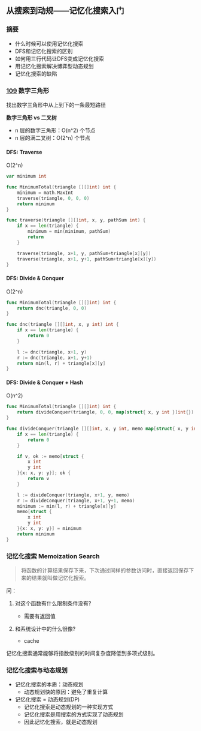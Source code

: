 ## 从搜索到动规——记忆化搜索入门

### 摘要

* 什么时候可以使用记忆化搜索
* DFS和记忆化搜索的区别
* 如何用三行代码让DFS变成记忆化搜索
* 用记忆化搜索解决博弈型动态规划
* 记忆化搜索的缺陷

### [109](https://www.lintcode.com/problem/triangle/) 数字三角形

找出数字三角形中从上到下的一条最短路径

**数字三角形 vs 二叉树**

* n 层的数字三角形：O(n^2) 个节点
* n 层的满二叉树：O(2^n) 个节点

#### DFS: Traverse

O(2^n)

```go
var minimum int

func MinimumTotal(triangle [][]int) int {
	minimum = math.MaxInt
	traverse(triangle, 0, 0, 0)
	return minimum
}

func traverse(triangle [][]int, x, y, pathSum int) {
	if x == len(triangle) {
		minimum = min(minimum, pathSum)
		return
	}

	traverse(triangle, x+1, y, pathSum+triangle[x][y])
	traverse(triangle, x+1, y+1, pathSum+triangle[x][y])
}
```

#### DFS: Divide & Conquer

O(2^n)

```go
func MinimumTotal(triangle [][]int) int {
	return dnc(triangle, 0, 0)
}

func dnc(triangle [][]int, x, y int) int {
	if x == len(triangle) {
		return 0
	}

	l := dnc(triangle, x+1, y)
	r := dnc(triangle, x+1, y+1)
	return min(l, r) + triangle[x][y]
}
```

#### DFS: Divide & Conquer + Hash

O(n^2)

```go
func MinimumTotal(triangle [][]int) int {
	return divideConquer(triangle, 0, 0, map[struct{ x, y int }]int{})
}

func divideConquer(triangle [][]int, x, y int, memo map[struct{ x, y int }]int) int {
	if x == len(triangle) {
		return 0
	}

	if v, ok := memo[struct {
		x int
		y int
	}{x: x, y: y}]; ok {
		return v
	}

	l := divideConquer(triangle, x+1, y, memo)
	r := divideConquer(triangle, x+1, y+1, memo)
	minimum := min(l, r) + triangle[x][y]
	memo[struct {
		x int
		y int
	}{x: x, y: y}] = minimum
	return minimum
}
```

### 记忆化搜索 Memoization Search

> 将函数的计算结果保存下来，下次通过同样的参数访问时，直接返回保存下来的结果就叫做记忆化搜索。

问：

1. 对这个函数有什么限制条件没有?
    * 需要有返回值

2. 和系统设计中的什么很像?
    * cache

记忆化搜索通常能够将指数级别的时间复杂度降低到多项式级别。

### 记忆化搜索与动态规划

* 记忆化搜索的本质：动态规划
    * 动态规划快的原因：避免了重复计算
* 记忆化搜索 = 动态规划(DP)
    * 记忆化搜索是动态规划的一种实现方式
    * 记忆化搜索是用搜索的方式实现了动态规划
    * 因此记忆化搜索，就是动态规划
